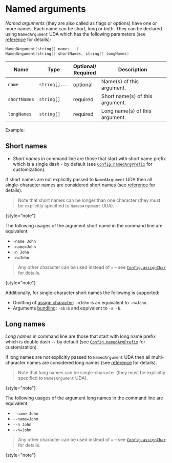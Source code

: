 # Named arguments

_Named arguments_ (they are also called as flags or options) have one or more names. Each name can be short, long or both.
They can be declared using `NamedArgument` UDA which has the following parameters (see [reference](PositionalNamedArgument.md)
for details):

```c++
NamedArgument(string[] names...)
NamedArgument(string[] shortNames, string[] longNames)
```

| Name         | Type          | Optional/<br/>Required | Description                     |
|--------------|---------------|------------------------|---------------------------------|
| `name`       | `string[]...` | optional               | Name(s) of this argument.       |
| `shortNames` | `string[]`    | required               | Short name(s) of this argument. |
| `longNames`  | `string[]`    | required               | Long name(s) of this argument.  |

Example:

<code-block src="code_snippets/named_arguments.d" lang="c++"/>

## Short names

- _Short names_ in command line are those that start with short name prefix which is a single dash `-` by default (see
  [`Config.namedArgPrefix`](Config.md#namedArgPrefix) for customization).

If short names are not explicitly passed to `NamedArgument` UDA then all single-character names are considered short names
(see [reference](PositionalNamedArgument.md) for details).

> Note that short names can be longer than one character (they must be explicitly specified to `NamesArgument` UDA).
>
{style="note"}

The following usages of the argument short name in the command line are equivalent:
- `-name John`
- `-name=John`
- `-n John`
- `-n=John`

> Any other character can be used instead of `=` – see [`Config.assignChar`](Config.md#assignChar) for details.
>
{style="note"}

Additionally, for single-character short names the following is supported:
- Omitting of [assign character](Config.md#assignChar): `-nJohn` is an equivalent to `-n=John`.
- Arguments [bundling](Config.md#bundling): `-ab` is and equivalent to `-a -b`.

## Long names

_Long names_ in command line are those that start with long name prefix which is double dash `--` by default (see
[`Config.namedArgPrefix`](Config.md#namedArgPrefix) for customization).

If long names are not explicitly passed to `NamedArgument` UDA then all multi-character names are considered long names
(see [reference](PositionalNamedArgument.md) for details).

> Note that long names can be single-character (they must be explicitly specified to `NamesArgument` UDA).
>
{style="note"}

The following usages of the argument long names in the command line are equivalent:
- `--name John`
- `--name=John`
- `--n John`
- `--n=John`

> Any other character can be used instead of `=` – see [`Config.assignChar`](Config.md#assignChar) for details.
>
{style="note"}
